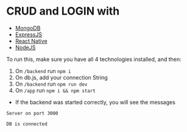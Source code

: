 # CRUD and LOGIN with 
* [MongoDB](https://www.mongodb.com/try/download/community) 
* [ExpressJS](https://expressjs.com/es/)
* [React Native](https://reactnative.dev/)
* [NodeJS](https://nodejs.org/en)

To run this, make sure you have all 4 technologies installed, and then:
1. On `/backend` run `npm i`
2. On db.js, add your connection String
3. On `/backend` run `npm run dev`
4. On `/app` run `npm i && npm start`

* If the backend was started correctly, you will see the messages 

`Server on port 3000`

`DB is connected`

